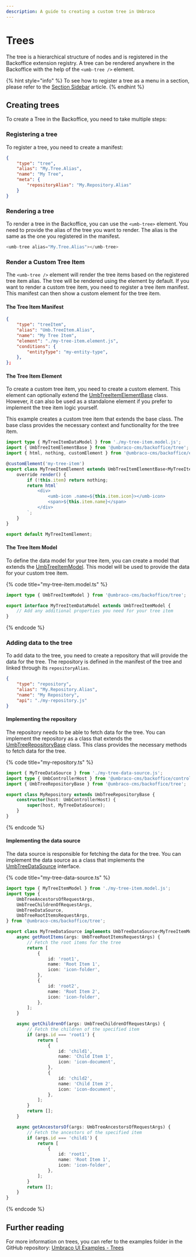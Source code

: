 ```yaml
---
description: A guide to creating a custom tree in Umbraco
---
```


# Trees

The tree is a hierarchical structure of nodes and is registered in the Backoffice extension registry. A tree can be rendered anywhere in the Backoffice with the help of the `<umb-tree />` element.

{% hint style="info" %}
To see how to register a tree as a menu in a section, please refer to the [Section Sidebar](./sections/section-sidebar.md) article.
{% endhint %}

## Creating trees <a href="#creating-trees" id="creating-trees"></a>

To create a Tree in the Backoffice, you need to take multiple steps:

### Registering a tree <a href="#registering-a-tree" id="registering-a-tree"></a>

To register a tree, you need to create a manifest:

```json
{
    "type": "tree",
    "alias": "My.Tree.Alias",
    "name": "My Tree",
    "meta": {
        "repositoryAlias": "My.Repository.Alias"
    }
}
```

### Rendering a tree <a href="#rendering-a-tree" id="rendering-a-tree"></a>

To render a tree in the Backoffice, you can use the `<umb-tree>` element. You need to provide the alias of the tree you want to render. The alias is the same as the one you registered in the manifest.

```typescript
<umb-tree alias="My.Tree.Alias"></umb-tree>
```

### Render a Custom Tree Item <a href="#render-a-custom-tree-item" id="render-a-custom-tree-item"></a>

The `<umb-tree />` element will render the tree items based on the registered tree item alias. The tree will be rendered using the [<umb-default-tree-item />](https://apidocs.umbraco.com/v16/ui-api/classes/packages_core_tree.UmbDefaultTreeItemElement.html) element by default. If you want to render a custom tree item, you need to register a tree item manifest. This manifest can then show a custom element for the tree item.

#### **The Tree Item Manifest**

```json
{
    "type": "treeItem",
    "alias": "Umb.TreeItem.Alias",
    "name": "My Tree Item",
    "element": "./my-tree-item.element.js",
    "conditions": {
        "entityType": "my-entity-type",
    },
};
```

#### The Tree Item Element <a href="#the-tree-item-element" id="the-tree-item-element"></a>

To create a custom tree item, you need to create a custom element. This element can optionally extend the [UmbTreeItemElementBase<T>](https://apidocs.umbraco.com/v16/ui-api/classes/packages_core_tree.UmbTreeItemElementBase.html) class. However, it can also be used as a standalone element if you prefer to implement the tree item logic yourself.

This example creates a custom tree item that extends the base class. The base class provides the necessary context and functionality for the tree item.

```typescript
import type { MyTreeItemDataModel } from './my-tree-item.model.js';
import { UmbTreeItemElementBase } from '@umbraco-cms/backoffice/tree';
import { html, nothing, customElement } from '@umbraco-cms/backoffice/external/lit';

@customElement('my-tree-item')
export class MyTreeItemElement extends UmbTreeItemElementBase<MyTreeItemDataModel> {
    override render() {
        if (!this.item) return nothing;
        return html`
            <div>
                <umb-icon .name=${this.item.icon}></umb-icon>
                <span>${this.item.name}</span>
            </div>
        `;
    }
}

export default MyTreeItemElement;
```

#### The Tree Item Model <a href="#extending-the-tree-item-model" id="extending-the-tree-item-model"></a>

To define the data model for your tree item, you can create a model that extends the [UmbTreeItemModel](https://apidocs.umbraco.com/v16/ui-api/interfaces/packages_core_tree.UmbTreeItemModel.html). This model will be used to provide the data for your custom tree item.

{% code title="my-tree-item.model.ts" %}
```typescript
import type { UmbTreeItemModel } from '@umbraco-cms/backoffice/tree';

export interface MyTreeItemDataModel extends UmbTreeItemModel {
    // Add any additional properties you need for your tree item
}
```
{% endcode %}


### Adding data to the tree <a href="#adding-data-to-the-tree" id="adding-data-to-the-tree"></a>

To add data to the tree, you need to create a repository that will provide the data for the tree. The repository is defined in the manifest of the tree and linked through its `repositoryAlias`.

```json
{
    "type": "repository",
    "alias": "My.Repository.Alias",
    "name": "My Repository",
    "api": "./my-repository.js"
}
```

#### Implementing the repository <a href="#implementing-the-repository" id="implementing-the-repository"></a>

The repository needs to be able to fetch data for the tree. You can implement the repository as a class that extends the [UmbTreeRepositoryBase](https://apidocs.umbraco.com/v16/ui-api/classes/packages_core_tree.UmbTreeRepositoryBase.html) class. This class provides the necessary methods to fetch data for the tree.

{% code title="my-repository.ts" %}
```typescript
import { MyTreeDataSource } from './my-tree-data-source.js';
import type { UmbControllerHost } from '@umbraco-cms/backoffice/controller-api';
import { UmbTreeRepositoryBase } from '@umbraco-cms/backoffice/tree';

export class MyRepository extends UmbTreeRepositoryBase {
    constructor(host: UmbControllerHost) {
        super(host, MyTreeDataSource);
    }
}
```
{% endcode %}

#### Implementing the data source <a href="#implementing-the-data-source" id="implementing-the-data-source"></a>

The data source is responsible for fetching the data for the tree. You can implement the data source as a class that implements the [UmbTreeDataSource](https://apidocs.umbraco.com/v16/ui-api/interfaces/packages_core_tree.UmbTreeDataSource.html) interface.

{% code title="my-tree-data-source.ts" %}
```typescript
import type { MyTreeItemModel } from './my-tree-item.model.js';
import type {
	UmbTreeAncestorsOfRequestArgs,
	UmbTreeChildrenOfRequestArgs,
	UmbTreeDataSource,
	UmbTreeRootItemsRequestArgs,
} from '@umbraco-cms/backoffice/tree';

export class MyTreeDataSource implements UmbTreeDataSource<MyTreeItemModel> {
    async getRootItems(args: UmbTreeRootItemsRequestArgs) {
        // Fetch the root items for the tree
        return [
            {
                id: 'root1',
                name: 'Root Item 1',
                icon: 'icon-folder',
            },
            {
                id: 'root2',
                name: 'Root Item 2',
                icon: 'icon-folder',
            },
        ];
    }

    async getChildrenOf(args: UmbTreeChildrenOfRequestArgs) {
        // Fetch the children of the specified item
        if (args.id === 'root1') {
            return [
                {
                    id: 'child1',
                    name: 'Child Item 1',
                    icon: 'icon-document',
                },
                {
                    id: 'child2',
                    name: 'Child Item 2',
                    icon: 'icon-document',
                },
            ];
        }
        return [];
    }

    async getAncestorsOf(args: UmbTreeAncestorsOfRequestArgs) {
        // Fetch the ancestors of the specified item
        if (args.id === 'child1') {
            return [
                {
                    id: 'root1',
                    name: 'Root Item 1',
                    icon: 'icon-folder',
                },
            ];
        }
        return [];
    }
}
```
{% endcode %}

## Further reading <a href="#further-reading" id="further-reading"></a>

For more information on trees, you can refer to the examples folder in the GitHub repository: [Umbraco UI Examples - Trees](https://github.com/umbraco/Umbraco-CMS/tree/main/src/Umbraco.Web.UI.Client/examples/tree)
